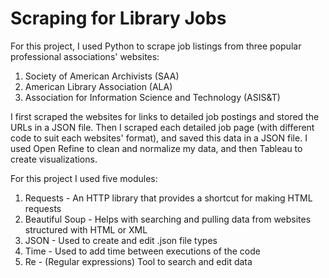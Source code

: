 # Scraping for Library Jobs
For this project, I used Python to scrape job listings from three popular professional associations' websites:

1. Society of American Archivists (SAA)
2. American Library Association (ALA)
3. Association for Information Science and Technology (ASIS&T)

I first scraped the websites for links to detailed job postings and stored the URLs in a JSON file. Then I scraped each detailed job page (with different code to suit each websites' format), and saved this data in a JSON file. I used Open Refine to clean and normalize my data, and then Tableau to create visualizations.

For this project I used five modules:

1. Requests - An HTTP library that provides a shortcut for making HTML requests
2. Beautiful Soup - Helps with searching and pulling data from websites structured with HTML or XML
3. JSON - Used to create and edit .json file types
4. Time - Used to add time between executions of the code
5. Re - (Regular expressions) Tool to search and edit data
